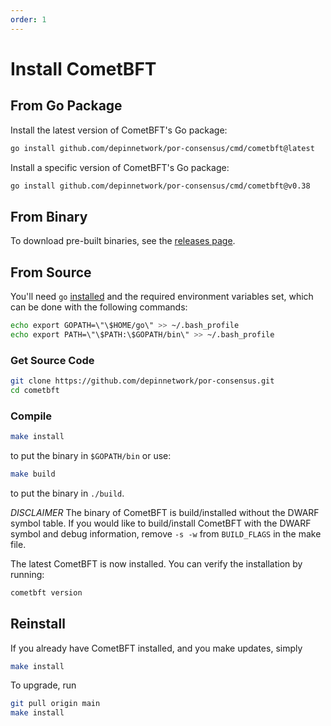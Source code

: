 ```yaml
---
order: 1
---
```


# Install CometBFT

## From Go Package

Install the latest version of CometBFT's Go package:

```sh
go install github.com/depinnetwork/por-consensus/cmd/cometbft@latest
```

Install a specific version of CometBFT's Go package:

```sh
go install github.com/depinnetwork/por-consensus/cmd/cometbft@v0.38
```

## From Binary

To download pre-built binaries, see the [releases page](https://github.com/depinnetwork/por-consensus/releases).

## From Source

You'll need `go` [installed](https://golang.org/doc/install) and the required
environment variables set, which can be done with the following commands:

```sh
echo export GOPATH=\"\$HOME/go\" >> ~/.bash_profile
echo export PATH=\"\$PATH:\$GOPATH/bin\" >> ~/.bash_profile
```

### Get Source Code

```sh
git clone https://github.com/depinnetwork/por-consensus.git
cd cometbft
```

### Compile

```sh
make install
```

to put the binary in `$GOPATH/bin` or use:

```sh
make build
```

to put the binary in `./build`.

_DISCLAIMER_ The binary of CometBFT is build/installed without the DWARF
symbol table. If you would like to build/install CometBFT with the DWARF
symbol and debug information, remove `-s -w` from `BUILD_FLAGS` in the make
file.

The latest CometBFT is now installed. You can verify the installation by
running:

```sh
cometbft version
```

## Reinstall

If you already have CometBFT installed, and you make updates, simply

```sh
make install
```

To upgrade, run

```sh
git pull origin main
make install
```
